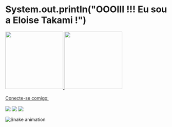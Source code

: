 <h1>System.out.println("OOOIII !!! Eu sou a Eloise Takami !")  </h1>
 <div>
  <a href="https://github.com/eloise-takami">
  <img height="180em" src="https://github-readme-stats.vercel.app/api?username=eloise-takami&show_icons=true&theme=dracula&include_all_commits=true&count_private=true"/>
  <img height="180em" src="https://github-readme-stats.vercel.app/api/top-langs/?username=eloise-takami&layout=compact&langs_count=16&theme=dracula"/>
</div>
<div style="display: inline_block"><br>

</div>

<div> 
Conecte-se comigo:
<br><br>
<a href="https://instagram.com/eloisetakami" target="_blank"><img src="https://img.shields.io/badge/-Instagram-%23E4405F?style=for-the-badge&logo=instagram&logoColor=white" target="_blank"></a>
<a href = "mailto:elose.takami@gmail.com"><img src="https://img.shields.io/badge/-Gmail-%23333?style=for-the-badge&logo=gmail&logoColor=white" target="_blank"></a>
<a href="https://www.linkedin.com/in/eloisetakami" target="_blank"><img src="https://img.shields.io/badge/-LinkedIn-%230077B5?style=for-the-badge&logo=linkedin&logoColor=white" target="_blank"></a> 
 
![Snake animation](https://github.com/eloise-takami/eloise-takami/blob/main/github/workflows/cobrinha.yml)
 
</div>